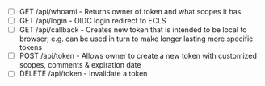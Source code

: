 - [ ] GET /api/whoami - Returns owner of token and what scopes it has
- [ ] GET /api/login - OIDC login redirect to ECLS
- [ ] GET /api/callback - Creates new token that is intended to be local to browser; e.g. can be used in turn to make longer lasting more specific tokens
- [ ] POST /api/token - Allows owner to create a new token with customized scopes, comments & expiration date
- [ ] DELETE /api/token - Invalidate a token
